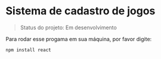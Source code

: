 # Sistema de cadastro de jogos

>Status do projeto: Em desenvolvimento

Para rodar esse progama em sua máquina, por favor digite:

```
npm install react
```
